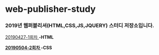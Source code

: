 # web-publisher-study
<h3>2019년 웹퍼블리셔(HTML,CSS,JS,JQUERY) 스터디 저장소입니다.</h3> <p>

  <a href="https://github.com/kwonkjy/webpublishstudy/blob/master/20190427_1st" > 20190427-1회차 </a> <b> 
  -HTML
  
  <a href="https://github.com/kwonkjy/webpublishstudy/blob/master/20190427_1st" > 20190504-2회차 </a> <b> 
  -CSS
